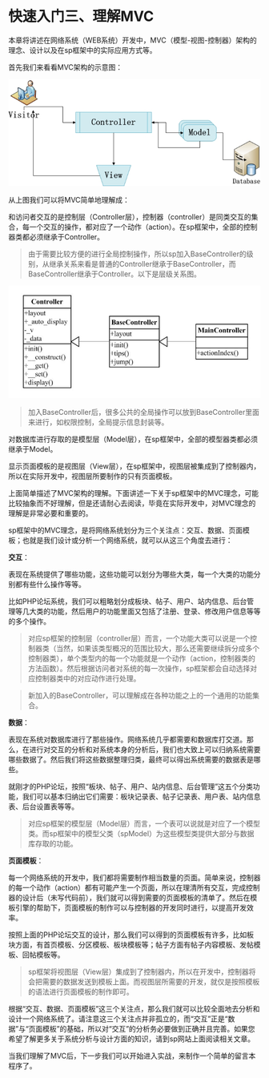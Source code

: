 # 快速入门三、理解MVC

本章将讲述在网络系统（WEB系统）开发中，MVC（模型-视图-控制器）架构的理念、设计以及在sp框架中的实际应用方式等。

首先我们来看看MVC架构的示意图：

![MVC示意图](images/5.jpg)

从上图我们可以将MVC简单地理解成：

和访问者交互的是控制层（Controller层），控制器（controller）是同类交互的集合，每一个交互的操作，都对应了一个动作（action）。在sp框架中，全部的控制器类都必须继承于Controller。

> 由于需要比较方便的进行全局控制操作，所以sp加入BaseController的级别，从继承关系来看是普通的Controller继承于BaseController，而BaseController继承于Controller。以下是层级关系图。

![控制器层级关系图](images/6.jpg)

> 加入BaseController后，很多公共的全局操作可以放到BaseController里面来进行，如权限控制，全局提示信息封装等。

对数据库进行存取的是模型层（Model层），在sp框架中，全部的模型器类都必须继承于Model。

显示页面模板的是视图层（View层），在sp框架中，视图层被集成到了控制器内，所以在实际开发中，视图层所要制作的只有页面模板。

上面简单描述了MVC架构的理解。下面讲述一下关于sp框架中的MVC理念，可能比较抽象而不好理解，但是还请耐心去阅读，毕竟在实际开发中，对MVC理念的理解是非常必要和重要的。

sp框架中的MVC理念，是将网络系统划分为三个关注点：交互、数据、页面模板；也就是我们设计或分析一个网络系统，就可以从这三个角度去进行：

**交互**：

表现在系统提供了哪些功能，这些功能可以划分为哪些大类，每一个大类的功能分别都有些什么操作等等。

比如PHP论坛系统，我们可以粗略划分成板块、帖子、用户、站内信息、后台管理等几大类的功能，然后用户的功能里面又包括了注册、登录、修改用户信息等等的多个操作。

> 对应sp框架的控制层（controller层）而言，一个功能大类可以说是一个控制器类（当然，如果该类型概况的范围比较大，那么还需要继续拆分成多个控制器类），单个类型内的每一个功能就是一个动作（action，控制器类的方法函数）。然后根据访问者对系统的每一次操作，sp框架都会自动选择对应控制器类中的对应动作进行处理。

> 新加入的BaseController，可以理解成在各种功能之上的一个通用的功能集合。

**数据**：

表现在系统对数据库进行了那些操作。网络系统几乎都需要和数据库打交道。那么，在进行对交互的分析和对系统本身的分析后，我们也大致上可以归纳系统需要哪些数据了。然后我们将这些数据整理归类，最终可以得出系统需要的数据表是哪些。

就刚才的PHP论坛，按照“板块、帖子、用户、站内信息、后台管理”这五个分类功能，我们可以基本归纳出它们需要：板块记录表、帖子记录表、用户表、站内信息表、后台设置表等等。

> 对应sp框架的模型层（Model层）而言，一个表可以说就是对应了一个模型类。而sp框架中的模型父类（spModel）为这些模型类提供大部分与数据库存取的功能。

**页面模板**：

每一个网络系统的开发中，我们都将需要制作相当数量的页面。简单来说，控制器的每一个动作（action）都有可能产生一个页面，所以在理清所有交互，完成控制器的设计后（未写代码前），我们就可以得到需要的页面模板的清单了。然后在模板引擎的帮助下，页面模板的制作可以与控制器的开发同时进行，以提高开发效率。

按照上面的PHP论坛交互的设计，那么我们可以得到的页面模板有许多，比如板块方面，有首页模板、分区模板、板块模板等；帖子方面有帖子内容模板、发帖模板、回帖模板等。

>sp框架将视图层（View层）集成到了控制器内，所以在开发中，控制器将会把需要的数据发送到模板上面。而视图层所需要的开发，就仅是按照模板的语法进行页面模板的制作即可。

根据“交互、数据、页面模板”这三个关注点，那么我们就可以比较全面地去分析和设计一个网络系统了。请注意这三个关注点并非孤立的，而“交互”正是“数据”与“页面模板”的基础，所以对“交互”的分析务必要做到正确并且完善。如果您希望了解更多关于系统分析与设计方面的知识，请到sp网站上面阅读相关文章。

当我们理解了MVC后，下一步我们可以开始进入实战，来制作一个简单的留言本程序了。 